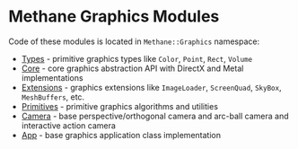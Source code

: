# Methane Graphics Modules

Code of these modules is located in `Methane::Graphics` namespace:

- [Types](Types) - primitive graphics types like `Color`, `Point`, `Rect`, `Volume`
- [Core](Core) - core graphics abstraction API with DirectX and Metal implementations
- [Extensions](Extensions) - graphics extensions like `ImageLoader`, `ScreenQuad`, `SkyBox`, `MeshBuffers`, etc.
- [Primitives](Primitives) - primitive graphics algorithms and utilities
- [Camera](Camera) - base perspective/orthogonal camera and arc-ball camera and interactive action camera
- [App](App) - base graphics application class implementation
